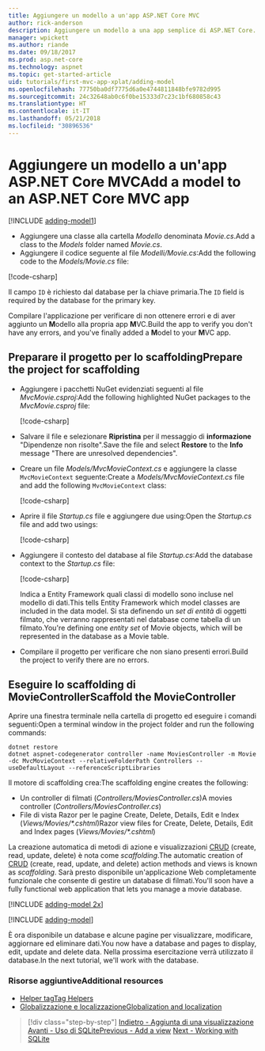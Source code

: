 ```yaml
---
title: Aggiungere un modello a un'app ASP.NET Core MVC
author: rick-anderson
description: Aggiungere un modello a una app semplice di ASP.NET Core.
manager: wpickett
ms.author: riande
ms.date: 09/18/2017
ms.prod: asp.net-core
ms.technology: aspnet
ms.topic: get-started-article
uid: tutorials/first-mvc-app-xplat/adding-model
ms.openlocfilehash: 77750ba0df7775d6a0e4744811848bfe9782d995
ms.sourcegitcommit: 24c32648ab0c6f0be15333d7c23c1bf680858c43
ms.translationtype: HT
ms.contentlocale: it-IT
ms.lasthandoff: 05/21/2018
ms.locfileid: "30896536"
---
```

# <a name="add-a-model-to-an-aspnet-core-mvc-app"></a><span data-ttu-id="2cc3a-103">Aggiungere un modello a un'app ASP.NET Core MVC</span><span class="sxs-lookup"><span data-stu-id="2cc3a-103">Add a model to an ASP.NET Core MVC app</span></span>

[!INCLUDE [adding-model1](../../includes/mvc-intro/adding-model1.md)]

* <span data-ttu-id="2cc3a-104">Aggiungere una classe alla cartella *Modello* denominata *Movie.cs*.</span><span class="sxs-lookup"><span data-stu-id="2cc3a-104">Add a class to the *Models* folder named *Movie.cs*.</span></span>
* <span data-ttu-id="2cc3a-105">Aggiungere il codice seguente al file *Modelli/Movie.cs*:</span><span class="sxs-lookup"><span data-stu-id="2cc3a-105">Add the following code to the *Models/Movie.cs* file:</span></span>

[!code-csharp[](../../tutorials/first-mvc-app/start-mvc/sample/MvcMovie/Models/MovieNoEF.cs?name=snippet_1)]

<span data-ttu-id="2cc3a-106">Il campo `ID` è richiesto dal database per la chiave primaria.</span><span class="sxs-lookup"><span data-stu-id="2cc3a-106">The `ID` field is required by the database for the primary key.</span></span> 

<span data-ttu-id="2cc3a-107">Compilare l'applicazione per verificare di non ottenere errori e di aver aggiunto un **M**odello alla propria app **M**VC.</span><span class="sxs-lookup"><span data-stu-id="2cc3a-107">Build the app to verify you don't have any errors, and you've finally added a **M**odel to your **M**VC app.</span></span>

## <a name="prepare-the-project-for-scaffolding"></a><span data-ttu-id="2cc3a-108">Preparare il progetto per lo scaffolding</span><span class="sxs-lookup"><span data-stu-id="2cc3a-108">Prepare the project for scaffolding</span></span>

- <span data-ttu-id="2cc3a-109">Aggiungere i pacchetti NuGet evidenziati seguenti al file *MvcMovie.csproj*:</span><span class="sxs-lookup"><span data-stu-id="2cc3a-109">Add the following highlighted NuGet packages to the *MvcMovie.csproj* file:</span></span>
             
   [!code-csharp[](start-mvc/sample/MvcMovie/MvcMovie.csproj?highlight=7,10)]

- <span data-ttu-id="2cc3a-110">Salvare il file e selezionare **Ripristina** per il messaggio di **informazione** "Dipendenze non risolte".</span><span class="sxs-lookup"><span data-stu-id="2cc3a-110">Save the file and select **Restore** to the **Info** message "There are unresolved dependencies".</span></span>
- <span data-ttu-id="2cc3a-111">Creare un file *Models/MvcMovieContext.cs* e aggiungere la classe `MvcMovieContext` seguente:</span><span class="sxs-lookup"><span data-stu-id="2cc3a-111">Create a *Models/MvcMovieContext.cs* file and add the following `MvcMovieContext` class:</span></span>

   [!code-csharp[](start-mvc/sample/MvcMovie/Models/MvcMovieContext.cs)]
   
- <span data-ttu-id="2cc3a-112">Aprire il file *Startup.cs* file e aggiungere due using:</span><span class="sxs-lookup"><span data-stu-id="2cc3a-112">Open the *Startup.cs* file and add two usings:</span></span>

   [!code-csharp[](start-mvc/sample/MvcMovie/Startup.cs?name=snippet1&highlight=1,2)]

- <span data-ttu-id="2cc3a-113">Aggiungere il contesto del database al file *Startup.cs*:</span><span class="sxs-lookup"><span data-stu-id="2cc3a-113">Add the database context to the *Startup.cs* file:</span></span>

   [!code-csharp[](start-mvc/sample/MvcMovie/Startup.cs?name=snippet2&highlight=6-7)]

  <span data-ttu-id="2cc3a-114">Indica a Entity Framework quali classi di modello sono incluse nel modello di dati.</span><span class="sxs-lookup"><span data-stu-id="2cc3a-114">This tells Entity Framework which model classes are included in the data model.</span></span> <span data-ttu-id="2cc3a-115">Si sta definendo un *set di entità* di oggetti filmato, che verranno rappresentati nel database come tabella di un filmato.</span><span class="sxs-lookup"><span data-stu-id="2cc3a-115">You're defining one *entity set* of Movie objects, which will be represented in the database as a Movie table.</span></span>

- <span data-ttu-id="2cc3a-116">Compilare il progetto per verificare che non siano presenti errori.</span><span class="sxs-lookup"><span data-stu-id="2cc3a-116">Build the project to verify there are no errors.</span></span>

## <a name="scaffold-the-moviecontroller"></a><span data-ttu-id="2cc3a-117">Eseguire lo scaffolding di MovieController</span><span class="sxs-lookup"><span data-stu-id="2cc3a-117">Scaffold the MovieController</span></span>

<span data-ttu-id="2cc3a-118">Aprire una finestra terminale nella cartella di progetto ed eseguire i comandi seguenti:</span><span class="sxs-lookup"><span data-stu-id="2cc3a-118">Open a terminal window in the project folder and run the following commands:</span></span>

```
dotnet restore
dotnet aspnet-codegenerator controller -name MoviesController -m Movie -dc MvcMovieContext --relativeFolderPath Controllers --useDefaultLayout --referenceScriptLibraries 
```
<span data-ttu-id="2cc3a-119">Il motore di scaffolding crea:</span><span class="sxs-lookup"><span data-stu-id="2cc3a-119">The scaffolding engine creates the following:</span></span>

* <span data-ttu-id="2cc3a-120">Un controller di filmati (*Controllers/MoviesController.cs*)</span><span class="sxs-lookup"><span data-stu-id="2cc3a-120">A movies controller (*Controllers/MoviesController.cs*)</span></span>
* <span data-ttu-id="2cc3a-121">File di vista Razor per le pagine Create, Delete, Details, Edit e Index (*Views/Movies/\*.cshtml*)</span><span class="sxs-lookup"><span data-stu-id="2cc3a-121">Razor view files for Create, Delete, Details, Edit and Index pages (*Views/Movies/\*.cshtml*)</span></span>

<span data-ttu-id="2cc3a-122">La creazione automatica di metodi di azione e visualizzazioni [CRUD](https://wikipedia.org/wiki/Create,_read,_update_and_delete) (create, read, update, delete) è nota come *scaffolding*.</span><span class="sxs-lookup"><span data-stu-id="2cc3a-122">The automatic creation of [CRUD](https://wikipedia.org/wiki/Create,_read,_update_and_delete) (create, read, update, and delete) action methods and views is known as *scaffolding*.</span></span> <span data-ttu-id="2cc3a-123">Sarà presto disponibile un'applicazione Web completamente funzionale che consente di gestire un database di filmati.</span><span class="sxs-lookup"><span data-stu-id="2cc3a-123">You'll soon have a fully functional web application that lets you manage a movie database.</span></span>

[!INCLUDE [adding-model 2x](../../includes/mvc-intro/adding-model2xp.md)]

[!INCLUDE [adding-model](../../includes/mvc-intro/adding-model3.md)]

<span data-ttu-id="2cc3a-124">È ora disponibile un database e alcune pagine per visualizzare, modificare, aggiornare ed eliminare dati.</span><span class="sxs-lookup"><span data-stu-id="2cc3a-124">You now have a database and pages to display, edit, update and delete data.</span></span> <span data-ttu-id="2cc3a-125">Nella prossima esercitazione verrà utilizzato il database.</span><span class="sxs-lookup"><span data-stu-id="2cc3a-125">In the next tutorial, we'll work with the database.</span></span>

### <a name="additional-resources"></a><span data-ttu-id="2cc3a-126">Risorse aggiuntive</span><span class="sxs-lookup"><span data-stu-id="2cc3a-126">Additional resources</span></span>

* [<span data-ttu-id="2cc3a-127">Helper tag</span><span class="sxs-lookup"><span data-stu-id="2cc3a-127">Tag Helpers</span></span>](xref:mvc/views/tag-helpers/intro)
* [<span data-ttu-id="2cc3a-128">Globalizzazione e localizzazione</span><span class="sxs-lookup"><span data-stu-id="2cc3a-128">Globalization and localization</span></span>](xref:fundamentals/localization)

> [!div class="step-by-step"]
> <span data-ttu-id="2cc3a-129">[Indietro - Aggiunta di una visualizzazione](adding-view.md)
> [Avanti - Uso di SQLite](working-with-sql.md)</span><span class="sxs-lookup"><span data-stu-id="2cc3a-129">[Previous - Add a view](adding-view.md)
[Next - Working with SQLite](working-with-sql.md)</span></span>
